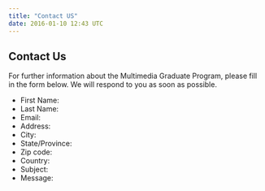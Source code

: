 ```yaml
---
title: "Contact US"
date: 2016-01-10 12:43 UTC
---
```

## Contact Us

For further information about the Multimedia Graduate Program, please fill in the form below. We will respond to you as soon as possible.

* First Name: 
* Last Name:  
* Email:  
* Address:  
* City:
* State/Province:
* Zip code:
* Country: 
* Subject:  
* Message:  
